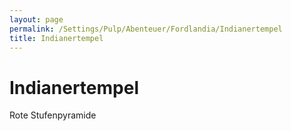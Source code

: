 ```yaml
---
layout: page
permalink: /Settings/Pulp/Abenteuer/Fordlandia/Indianertempel
title: Indianertempel
---
```


# Indianertempel

Rote Stufenpyramide
